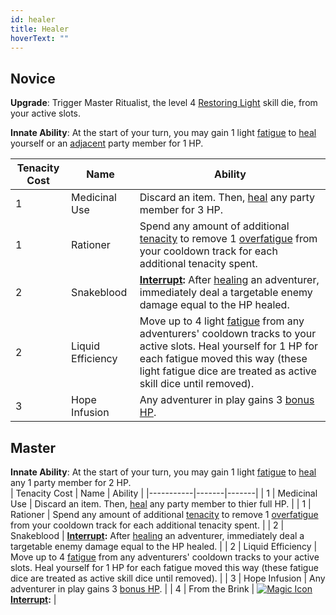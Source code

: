 ```yaml
---
id: healer
title: Healer
hoverText: ""
---
```


## Novice

**Upgrade**: Trigger Master Ritualist, the level 4 [Restoring Light](/docs/all/skill-lines/mage/restoring-light.md) skill die, from your active slots. 

**Innate Ability**: At the start of your turn, you may gain 1 light [fatigue](/docs/all/other/fatigue) to [heal](/docs/all/other/healing) yourself or an [adjacent](/docs/all/other/adjacent) party member for 1 HP.  

| Tenacity Cost | Name | Ability |
|-----------|-------|-------|
| 1 | Medicinal Use | Discard an item. Then, [heal](/docs/all/other/healing) any party member for 3 HP. |
| 1 | Rationer | Spend any amount of additional [tenacity](/docs/all/other/tenacity) to remove 1 [overfatigue](/docs/all/other/fatigue) from your cooldown track for each additional tenacity spent. |
| 2 | Snakeblood | **[Interrupt](/docs/all/other/interrupt):** After [healing](/docs/all/other/healing) an adventurer, immediately deal a targetable enemy damage equal to the HP healed. |
| 2 | Liquid Efficiency | Move up to 4 light [fatigue](/docs/all/other/fatigue) from any adventurers' cooldown tracks to your active slots. Heal yourself for 1 HP for each fatigue moved this way (these light fatigue dice are treated as active skill dice until removed). |
| 3 | Hope Infusion | Any adventurer in play gains 3 [bonus HP](/docs/all/other/bonus-hp).  |

## Master

**Innate Ability**: At the start of your turn, you may gain 1 light [fatigue](/docs/all/other/fatigue) to [heal](/docs/all/other/healing) any 1 party member for 2 HP.  
| Tenacity Cost | Name | Ability |
|-----------|-------|-------|
| 1 | Medicinal Use | Discard an item. Then, [heal](/docs/all/other/healing) any party member to thier full HP. |
| 1 | Rationer | Spend any amount of additional [tenacity](/docs/all/other/tenacity) to remove 1 [overfatigue](/docs/all/other/fatigue) from your cooldown track for each additional tenacity spent. |
| 2 | Snakeblood | **[Interrupt](/docs/all/other/interrupt):** After [healing](/docs/all/other/healing) an adventurer, immediately deal a targetable enemy damage equal to the HP healed. |
| 2 | Liquid Efficiency | Move up to 4 [fatigue](/docs/all/other/fatigue) from any adventurers' cooldown tracks to your active slots. Heal yourself for 1 HP for each fatigue moved this way (these fatigue dice are treated as active skill dice until removed). |
| 3 | Hope Infusion | Any adventurer in play gains 3 [bonus HP](/docs/all/other/bonus-hp).  |
| 4 | From the Brink | [<img src="/icons/magic.svg" alt="Magic Icon" class="icon-svg" />](/docs/all/battle-forms/magic) **[Interrupt](/docs/all/other/interrupt):**  |

